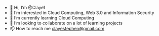 - 👋 Hi, I’m @Claye1
- 👀 I’m interested in Cloud Computing, Web 3.0 and Information Security 
- 🌱 I’m currently learning Cloud Computing 
- 💞️ I’m looking to collaborate on a lot of learning projects
- 📫 How to reach me clayestephen@gmail.com

<!---
Claye1/Claye1 is a ✨ special ✨ repository because its `README.md` (this file) appears on your GitHub profile.
You can click the Preview link to take a look at your changes.
--->
